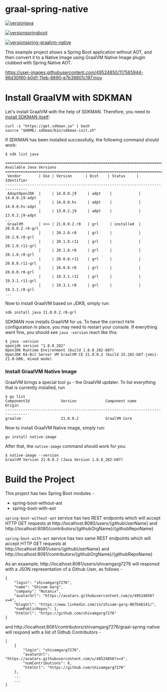 # graal-spring-native

[![versionjava](https://img.shields.io/badge/graalvm_ce-21.0.0.2_JDK8-orange.svg?logo=java)](https://www.graalvm.org/)  

[![versionspringboot](https://img.shields.io/badge/dynamic/xml?color=brightgreen&url=https://raw.githubusercontent.com/jonashackt/spring-boot-graalvm/master/pom.xml&query=%2F%2A%5Blocal-name%28%29%3D%27project%27%5D%2F%2A%5Blocal-name%28%29%3D%27parent%27%5D%2F%2A%5Blocal-name%28%29%3D%27version%27%5D&label=springboot)](https://github.com/spring-projects/spring-boot)  

[![versionspring-graalvm-native](https://img.shields.io/badge/spring--graalvm--native-0.9.2-blue)](https://github.com/spring-projects-experimental/spring-graalvm-native)  


This example project shows a Spring Boot application without AOT, and then convert it to a Native Image using GraalVM Native Image plugin clubbed with Spring Native AOT.


https://user-images.githubusercontent.com/49524850/117565944-96d30f80-b0d1-11eb-8690-e7b39801c197.mov



# Install GraalVM with SDKMAN

Let's install GraalVM with the help of SDKMAN. Therefore, you need to [install SDKMAN itself](https://sdkman.io/install):

```
curl -s "https://get.sdkman.io" | bash
source "$HOME/.sdkman/bin/sdkman-init.sh"
```

If SDKMAN has been installed successfully, the following command should work:

```
$ sdk list java

================================================================================
Available Java Versions
================================================================================
 Vendor        | Use | Version      | Dist    | Status     | Identifier
--------------------------------------------------------------------------------
 AdoptOpenJDK  |     | 14.0.0.j9     | adpt    |            | 14.0.0.j9-adpt
               |     | 14.0.0.hs     | adpt    |            | 14.0.0.hs-adpt
               |     | 13.0.2.j9     | adpt    |            | 13.0.2.j9-adpt
... 
 GraalVM       | >>> | 21.0.0.2.r8   | grl     | installed  | 20.0.0.2.r8-grl
               |     | 20.2.0.r8     | grl     |            | 20.2.0.r8-grl
               |     | 20.1.0.r11    | grl     |            | 20.1.0.r11-grl
               |     | 20.1.0.r8     | grl     |            | 20.1.0.r8-grl
               |     | 20.0.0.r11    | grl     |            | 20.0.0.r11-grl
               |     | 20.0.0.r8     | grl     |            | 20.0.0.r8-grl
               |     | 19.3.1.r11    | grl     |            | 19.3.1.r11-grl
               |     | 19.3.1.r8     | grl     |            | 19.3.1.r8-grl
...
```

Now to install GraalVM based on JDK8, simply run:

```
sdk install java 21.0.0.2.r8-grl
``` 

SDKMAN now installs GraalVM for us.
To have the correct `PATH` configuration in place, you may need to restart your console. If everything went fine, you should see `java -version` react like this:

```
$ java -version
openjdk version "1.8.0_282"
OpenJDK Runtime Environment (build 1.8.0_282-b07)
OpenJDK 64-Bit Server VM GraalVM CE 21.0.0.2 (build 25.282-b07-jvmci-21.0-b06, mixed mode)
```


### Install GraalVM Native Image

GraalVM brings a special tool `gu` - the GraalVM updater. To list everything that is currently installed, run

```
$ gu list
ComponentId              Version             Component name      Origin
--------------------------------------------------------------------------------
graalvm                  21.0.0.2            GraalVM Core
```

Now to install GraalVM Native image, simply run:

```
gu install native-image
```

After that, the `native-image` command should work for you:

```
$ native-image --version
GraalVM Version 21.0.0.2 (Java Version 1.8.0_282-b07)
```

# Build the Project

This project has two Spring Boot modules - 
- spring-boot-without-aot
- spring-boot-with-aot

`spring-boot-without-aot` service has two REST endpoints which will accept HTTP GET requests at 
http://localhost:8080/users/{githubUserName} and http://localhost:8080/contributors/{githubOrgName}/{githubRepoName}

`spring-boot-with-aot` service has two same REST endpoints which will accept HTTP GET requests at 
http://localhost:8081/users/{githubUserName} and http://localhost:8081/contributors/{githubOrgName}/{githubRepoName}

As an exaample, http://localhost:8081/users/shivamgarg7276 will responsd with a JSON representation of a Github User, as follows - 

```
{
    "login": "shivamgarg7276",
    "name": "Shivam Garg",
    "company": "Nutanix",
    "avatarUrl": "https://avatars.githubusercontent.com/u/49524850?v=4",
    "blogUrl": "https://www.linkedin.com/in/shivam-garg-067b46141/",
    "numPublicRepos": 1,
    "htmlUrl": "https://github.com/shivamgarg7276"
}
```

and http://localhost:8081/contributors/shivamgarg7276/graal-spring-native will respond with a list of Github Contributors -

```
[
    {
        "login": "shivamgarg7276",
        "avatarUrl": "https://avatars.githubusercontent.com/u/49524850?v=4",
        "numContributions": 6,
        "htmlUrl": "https://github.com/shivamgarg7276"
    },
    ...
    ...
]
```
